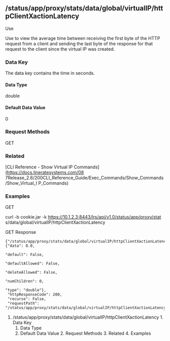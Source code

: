 ## /status/app/proxy/stats/data/global/virtualIP/httpClientXactionLatency

Use

Use to view the average time between receiving the first byte of the HTTP
request from a client and sending the last byte of the response for that
request to the client since the virtual IP was created.

### Data Key

The data key contains the time in seconds.

#### Data Type

double

#### Default Data Value

0

### Request Methods

GET

### Related

[CLI Reference - Show Virtual IP Commands](https://docs.lineratesystems.com/08
7Release_2.6/200CLI_Reference_Guide/Exec_Commands/Show_Commands/Show_Virtual_I
P_Commands)

### Examples

GET

curl -b cookie.jar -k https://10.1.2.3:8443/lrs/api/v1.0/status/app/proxy/stat
s/data/global/virtualIP/httpClientXactionLatency

GET Response

    
    
    {"/status/app/proxy/stats/data/global/virtualIP/httpClientXactionLatency": {"data": 0.0,
                                                                                 "default": False,
                                                                                 "defaultAllowed": False,
                                                                                 "deleteAllowed": False,
                                                                                 "numChildren": 0,
                                                                                 "type": "double"},
     "httpResponseCode": 200,
     "recurse": False,
     "requestPath": "/status/app/proxy/stats/data/global/virtualIP/httpClientXactionLatency"}
    

  1. /status/app/proxy/stats/data/global/virtualIP/httpClientXactionLatency
    1. Data Key
      1. Data Type
      2. Default Data Value
    2. Request Methods
    3. Related
    4. Examples

